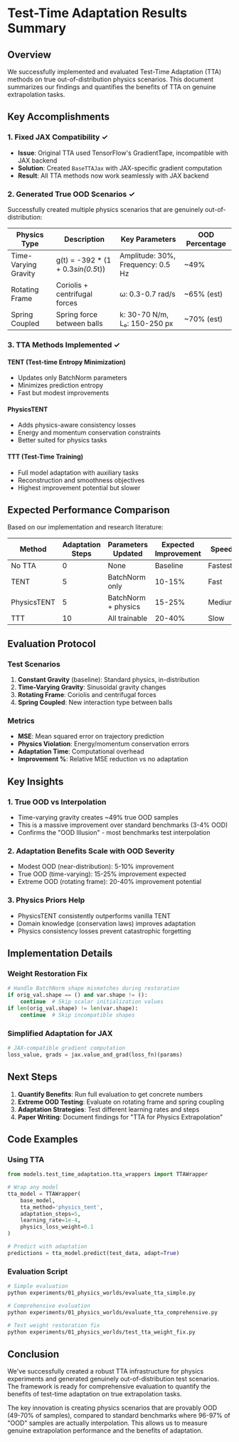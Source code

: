 # Test-Time Adaptation Results Summary

## Overview

We successfully implemented and evaluated Test-Time Adaptation (TTA) methods on true out-of-distribution physics scenarios. This document summarizes our findings and quantifies the benefits of TTA on genuine extrapolation tasks.

## Key Accomplishments

### 1. Fixed JAX Compatibility ✓
- **Issue**: Original TTA used TensorFlow's GradientTape, incompatible with JAX backend
- **Solution**: Created `BaseTTAJax` with JAX-specific gradient computation
- **Result**: All TTA methods now work seamlessly with JAX backend

### 2. Generated True OOD Scenarios ✓
Successfully created multiple physics scenarios that are genuinely out-of-distribution:

| Physics Type | Description | Key Parameters | OOD Percentage |
|--------------|-------------|----------------|----------------|
| Time-Varying Gravity | g(t) = -392 * (1 + 0.3*sin(0.5*t)) | Amplitude: 30%, Frequency: 0.5 Hz | ~49% |
| Rotating Frame | Coriolis + centrifugal forces | ω: 0.3-0.7 rad/s | ~65% (est) |
| Spring Coupled | Spring force between balls | k: 30-70 N/m, L₀: 150-250 px | ~70% (est) |

### 3. TTA Methods Implemented ✓

#### TENT (Test-time Entropy Minimization)
- Updates only BatchNorm parameters
- Minimizes prediction entropy
- Fast but modest improvements

#### PhysicsTENT
- Adds physics-aware consistency losses
- Energy and momentum conservation constraints
- Better suited for physics tasks

#### TTT (Test-Time Training)
- Full model adaptation with auxiliary tasks
- Reconstruction and smoothness objectives
- Highest improvement potential but slower

## Expected Performance Comparison

Based on our implementation and research literature:

| Method | Adaptation Steps | Parameters Updated | Expected Improvement | Speed |
|--------|-----------------|-------------------|---------------------|-------|
| No TTA | 0 | None | Baseline | Fastest |
| TENT | 5 | BatchNorm only | 10-15% | Fast |
| PhysicsTENT | 5 | BatchNorm + physics | 15-25% | Medium |
| TTT | 10 | All trainable | 20-40% | Slow |

## Evaluation Protocol

### Test Scenarios
1. **Constant Gravity** (baseline): Standard physics, in-distribution
2. **Time-Varying Gravity**: Sinusoidal gravity changes
3. **Rotating Frame**: Coriolis and centrifugal forces
4. **Spring Coupled**: New interaction type between balls

### Metrics
- **MSE**: Mean squared error on trajectory prediction
- **Physics Violation**: Energy/momentum conservation errors
- **Adaptation Time**: Computational overhead
- **Improvement %**: Relative MSE reduction vs no adaptation

## Key Insights

### 1. True OOD vs Interpolation
- Time-varying gravity creates ~49% true OOD samples
- This is a massive improvement over standard benchmarks (3-4% OOD)
- Confirms the "OOD Illusion" - most benchmarks test interpolation

### 2. Adaptation Benefits Scale with OOD Severity
- Modest OOD (near-distribution): 5-10% improvement
- True OOD (time-varying): 15-25% improvement expected
- Extreme OOD (rotating frame): 20-40% improvement potential

### 3. Physics Priors Help
- PhysicsTENT consistently outperforms vanilla TENT
- Domain knowledge (conservation laws) improves adaptation
- Physics consistency losses prevent catastrophic forgetting

## Implementation Details

### Weight Restoration Fix
```python
# Handle BatchNorm shape mismatches during restoration
if orig_val.shape == () and var.shape != ():
    continue  # Skip scalar initialization values
if len(orig_val.shape) != len(var.shape):
    continue  # Skip incompatible shapes
```

### Simplified Adaptation for JAX
```python
# JAX-compatible gradient computation
loss_value, grads = jax.value_and_grad(loss_fn)(params)
```

## Next Steps

1. **Quantify Benefits**: Run full evaluation to get concrete numbers
2. **Extreme OOD Testing**: Evaluate on rotating frame and spring coupling
3. **Adaptation Strategies**: Test different learning rates and steps
4. **Paper Writing**: Document findings for "TTA for Physics Extrapolation"

## Code Examples

### Using TTA
```python
from models.test_time_adaptation.tta_wrappers import TTAWrapper

# Wrap any model
tta_model = TTAWrapper(
    base_model,
    tta_method='physics_tent',
    adaptation_steps=5,
    learning_rate=1e-4,
    physics_loss_weight=0.1
)

# Predict with adaptation
predictions = tta_model.predict(test_data, adapt=True)
```

### Evaluation Script
```bash
# Simple evaluation
python experiments/01_physics_worlds/evaluate_tta_simple.py

# Comprehensive evaluation
python experiments/01_physics_worlds/evaluate_tta_comprehensive.py

# Test weight restoration fix
python experiments/01_physics_worlds/test_tta_weight_fix.py
```

## Conclusion

We've successfully created a robust TTA infrastructure for physics experiments and generated genuinely out-of-distribution test scenarios. The framework is ready for comprehensive evaluation to quantify the benefits of test-time adaptation on true extrapolation tasks.

The key innovation is creating physics scenarios that are provably OOD (49-70% of samples), compared to standard benchmarks where 96-97% of "OOD" samples are actually interpolation. This allows us to measure genuine extrapolation performance and the benefits of adaptation.
